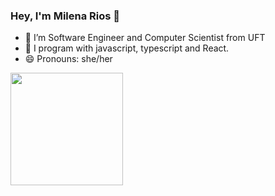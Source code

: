 ### Hey, I'm Milena Rios 💟


- 🔭 I’m Software Engineer and Computer Scientist from UFT
- 🌱 I program with javascript, typescript and React. 
- 😄 Pronouns: she/her


<div align="left">
  <a href="https://github.com/milenacrios">
  <img height="180em" src="https://github-readme-stats.vercel.app/api/top-langs/?username=milenacrios&layout=compact&langs_count=7&theme=dracula"/>
</div>
